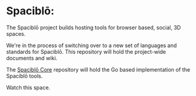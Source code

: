 # Spaciblō:

The Spaciblō project builds hosting tools for browser based, social, 3D spaces. 

We're in the process of switching over to a new set of languages and standards for Spaciblō. This repository will hold the project-wide documents and wiki. 

The [Spaciblō Core](https://github.com/Spaciblo/spaciblo-core) repository will hold the Go based implementation of the Spaciblō tools.

Watch this space.
